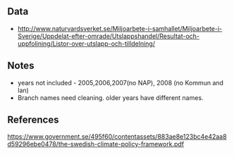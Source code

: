 ## Data
- http://www.naturvardsverket.se/Miljoarbete-i-samhallet/Miljoarbete-i-Sverige/Uppdelat-efter-omrade/Utslappshandel/Resultat-och-uppfoljning/Listor-over-utslapp-och-tilldelning/

## Notes
- years not included - 2005,2006,2007(no NAP), 2008 (no Kommun and lan)
- Branch names need cleaning. older years have different names.

## References
https://www.government.se/495f60/contentassets/883ae8e123bc4e42aa8d59296ebe0478/the-swedish-climate-policy-framework.pdf
